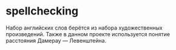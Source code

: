 # spellchecking
Набор английских слов берётся из набора художественных произведений. Также в данном проекте используется понятие расстояния Дамерау — Левенштейна.

